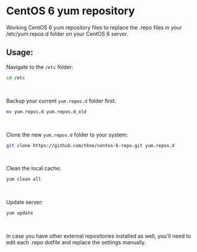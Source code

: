 CentOS 6 yum repository
======

Working CentOS 6 yum repository files to replace the .repo files in your /etc/yum.repos.d folder on your CentOS 6 server.

## Usage:
Navigate to the `/etc` folder:
```bash
cd /etc
```

</br>

Backup your current `yum.repos.d` folder first:
```bash
mv yum.repos.d yum.repos.d_old
```

</br>

Clone the new `yum.repos.d` folder to your system:
```bash
git clone https://github.com/tkne/centos-6-repo.git yum.repos.d
```

</br>

Clean the local cache:
```bash
yum clean all
```

</br>

Update server:
```bash
yum update
```

</br>

In case you have other external repositories installed as well, you'll need to edit each .repo dotfile and replace the settings manually.